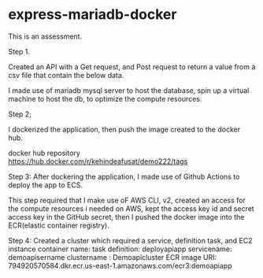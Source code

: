 # express-mariadb-docker

This is an assessment.

Step 1. 

Created an API with a Get request, and Post request to return a value from a csv file that contain the below data.

I made use of mariadb mysql server to host the database, spin up a virtual machine to host the db, to optimize the compute resources.


Step 2;

I dockerized the application, then push the image created to the docker hub.

docker hub repository https://hub.docker.com/r/kehindeafusat/demo222/tags

Step 3: After dockering the application, I made use of Github Actions to deploy the app to ECS.

This step required that I make use oF AWS CLI, v2, created an access for the compute resources i needed on AWS, kept the access key id and secret access key in the GitHub secret, then I pushed the docker image into the ECR(elastic container registry).

Step 4: Created a cluster which required a service, definition task, and EC2 instance 
container name: 
task definition: deployapiapp
servicename: demoapisername
clustername : Demoapicluster
ECR image URI: 794920570584.dkr.ecr.us-east-1.amazonaws.com/ecr3:demoapiapp


